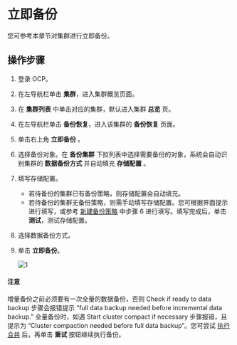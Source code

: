 # 立即备份

您可参考本章节对集群进行立即备份。

## 操作步骤

1. 登录 OCP。
2. 在左导航栏单击 **集群**，进入集群概览页面。
3. 在 **集群列表** 中单击对应的集群，默认进入集群 **总览** 页。
4. 在左导航栏单击 **备份恢复**，进入该集群的 **备份恢复** 页面。
5. 单击右上角 **立即备份** 。
6. 选择备份对象。在 **备份集群** 下拉列表中选择需要备份的对象，系统会自动识别集群的 **数据备份方式** 并自动填充 **存储配置** 。
7. 填写存储配置。
   * 若待备份的集群已有备份策略，则存储配置会自动填充。
   * 若待备份的集群无备份策略，则需手动填写存储配置。您可根据界面提示进行填写，或参考 [新建备份策略](../800.backup-and-recovery/100.create-a-backup-strategy.md) 中步骤 6 进行填写。填写完成后，单击 **测试**，测试存储配置。
8. 选择数据备份方式。
9. 单击 **立即备份**。

    ![1](https://obbusiness-private.oss-cn-shanghai.aliyuncs.com/doc/img/ocp/%E7%AB%8B%E5%8D%B3%E5%A4%87%E4%BB%BD1.png)

  <main id="notice" type='notice'>
    <h4>注意</h4>
    <p>增量备份之前必须要有一次全量的数据备份，否则 Check if ready to data backup 步骤会报错提示 “full data backup needed before incremental data backup.” 全量备份时，如遇 Start cluster compact if necessary 步骤报错，且提示为 “Cluster compaction needed before full data backup”。您可尝试 <a href="../700.merge-management/400.perform-merge-1.md">执行合并</a> 后，再单击 <strong>重试</strong> 按钮继续执行备份。</p>
  </main>
